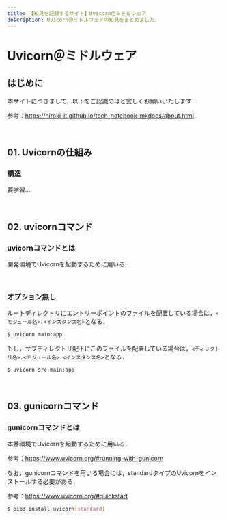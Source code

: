 ```yaml
---
title: 【知見を記録するサイト】Uvicorn＠ミドルウェア
description: Uvicorn＠ミドルウェアの知見をまとめました．
---
```


# Uvicorn＠ミドルウェア

## はじめに

本サイトにつきまして，以下をご認識のほど宜しくお願いいたします．

参考：https://hiroki-it.github.io/tech-notebook-mkdocs/about.html

<br>

## 01. Uvicornの仕組み

### 構造

要学習...

<br>

## 02. uvicornコマンド

### uvicornコマンドとは

開発環境でUvicornを起動するために用いる．

<br>

### オプション無し

ルートディレクトリにエントリーポイントのファイルを配置している場合は，```<モジュール名>.<インスタンス名>```となる．

```bash
$ uvicorn main:app
```

もし，サブディレクトリ配下にこのファイルを配置している場合は，```<ディレクトリ名>.<モジュール名>.<インスタンス名>```となる．

```bash
$ uvicorn src.main:app
```

<br>

## 03. gunicornコマンド

### gunicornコマンドとは

本番環境でUvicornを起動するために用いる．

参考：https://www.uvicorn.org/#running-with-gunicorn

なお，gunicornコマンドを用いる場合には，standardタイプのUvicornをインストールする必要がある．

参考：https://www.uvicorn.org/#quickstart

```bash
$ pip3 install uvicorn[standard]
```

